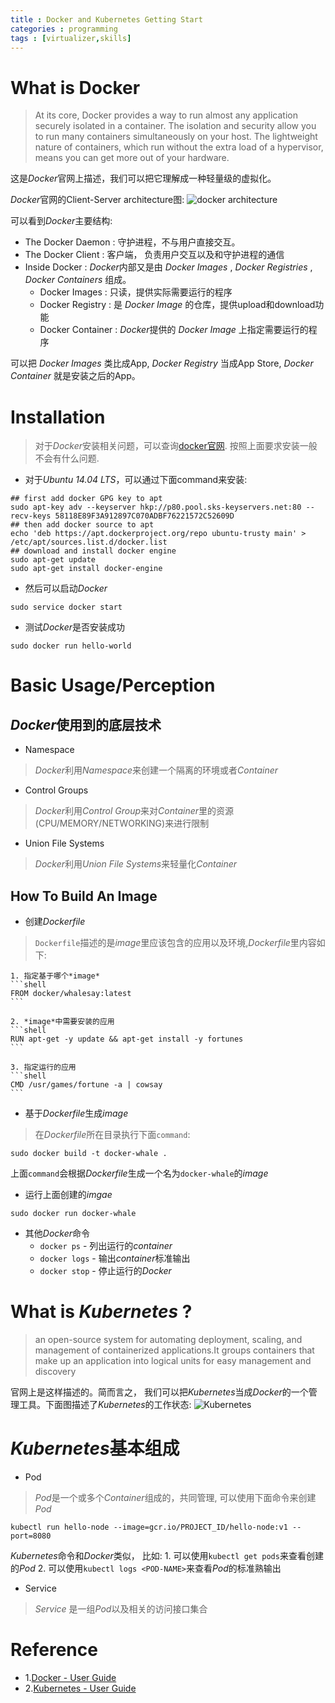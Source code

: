 ```yaml
---
title : Docker and Kubernetes Getting Start
categories : programming
tags : [virtualizer,skills]
---
```


# What is Docker

> At its core, Docker provides a way to run almost any application securely isolated in a container. The isolation and security allow you to run many containers simultaneously on your host. The lightweight nature of containers, which run without the extra load of a hypervisor, means you can get more out of your hardware.

这是*Docker*官网上描述，我们可以把它理解成一种轻量级的虚拟化。

*Docker*官网的Client-Server architecture图:
![docker architecture](https://docs.docker.com/engine/article-img/architecture.svg "Architecture")

可以看到*Docker*主要结构:

* The Docker Daemon : 守护进程，不与用户直接交互。
* The Docker Client : 客户端， 负责用户交互以及和守护进程的通信
* Inside Docker : *Docker*内部又是由 _Docker Images_ , _Docker Registries_ ,
  _Docker Containers_ 组成。
    * Docker Images : 只读，提供实际需要运行的程序
    * Docker Registry : 是 _Docker Image_ 的仓库，提供upload和download功能
    * Docker Container : *Docker*提供的 _Docker Image_ 上指定需要运行的程序

可以把 _Docker Images_ 类比成App, _Docker Registry_ 当成App Store, _Docker
Container_ 就是安装之后的App。

# Installation

> 对于*Docker*安装相关问题，可以查询[docker官网](https://docs.docker.com/engine/installation).
按照上面要求安装一般不会有什么问题.

* 对于*Ubuntu 14.04 LTS*，可以通过下面command来安装:

```shell
## first add docker GPG key to apt
sudo apt-key adv --keyserver hkp://p80.pool.sks-keyservers.net:80 --recv-keys 58118E89F3A912897C070ADBF76221572C52609D
## then add docker source to apt
echo 'deb https://apt.dockerproject.org/repo ubuntu-trusty main' > /etc/apt/sources.list.d/docker.list
## download and install docker engine
sudo apt-get update
sudo apt-get install docker-engine

```

* 然后可以启动*Docker*

```shell
sudo service docker start
```

* 测试*Docker*是否安装成功

```shell
sudo docker run hello-world
```

# Basic Usage/Perception

## *Docker*使用到的底层技术

* Namespace

> *Docker*利用*Namespace*来创建一个隔离的环境或者*Container*

* Control Groups

> *Docker*利用*Control Group*来对*Container*里的资源(CPU/MEMORY/NETWORKING)来进行限制

* Union File Systems

> *Docker*利用*Union File Systems*来轻量化*Container*

## How To Build An Image

* 创建*Dockerfile*

> `Dockerfile`描述的是*image*里应该包含的应用以及环境,*Dockerfile*里内容如下:

    1. 指定基于哪个*image*
    ```shell
    FROM docker/whalesay:latest
    ```

    2. *image*中需要安装的应用
    ```shell
    RUN apt-get -y update && apt-get install -y fortunes
    ```

    3. 指定运行的应用
    ```shell
    CMD /usr/games/fortune -a | cowsay
    ```

* 基于*Dockerfile*生成*image*

> 在*Dockerfile*所在目录执行下面`command`:

```shell
sudo docker build -t docker-whale .
```

上面`command`会根据*Dockerfile*生成一个名为`docker-whale`的*image*

* 运行上面创建的*imgae*

```shell
sudo docker run docker-whale
```

* 其他*Docker*命令
    * `docker ps` - 列出运行的*container*
    * `docker logs` - 输出*container*标准输出
    * `docker stop` - 停止运行的*Docker*

# What is *Kubernetes* ?

> an open-source system for automating deployment, scaling, and management of containerized applications.It groups containers that make up an application into logical units for easy management and discovery

官网上是这样描述的。简而言之，
我们可以把*Kubernetes*当成*Docker*的一个管理工具。下面图描述了*Kubernetes*的工作状态:
![Kubernetes](http://kubernetes.io/images/hellonode/image_13.png)

# *Kubernetes*基本组成

* Pod
> *Pod*是一个或多个*Container*组成的，共同管理, 可以使用下面命令来创建*Pod*

```shell
kubectl run hello-node --image=gcr.io/PROJECT_ID/hello-node:v1 --port=8080
```

*Kubernetes*命令和*Docker*类似， 比如:
    1. 可以使用`kubectl get pods`来查看创建的*Pod*
    2. 可以使用`kubectl logs <POD-NAME>`来查看*Pod*的标准熟输出

* Service
> *Service* 是一组*Pod*以及相关的访问接口集合

# Reference

* 1.[Docker - User Guide](https://docs.docker.com)
* 2.[Kubernetes - User Guide](http://kubernetes.io/docs/user-guide)

